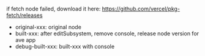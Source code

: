if fetch node failed, download it here: https://github.com/vercel/pkg-fetch/releases

-   original-xxx: original node
-   built-xxx: after editSubsystem, remove console, release node version for ave app
-   debug-built-xxx: built-xxx with console
